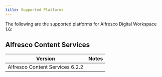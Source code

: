 ```yaml
---
title: Supported Platforms
---
```

The following are the supported platforms for Alfresco Digital Workspace 1.6:

## Alfresco Content Services

| Version | Notes |
| ------- | ----- |
| Alfresco Content Services 6.2.2 | |
